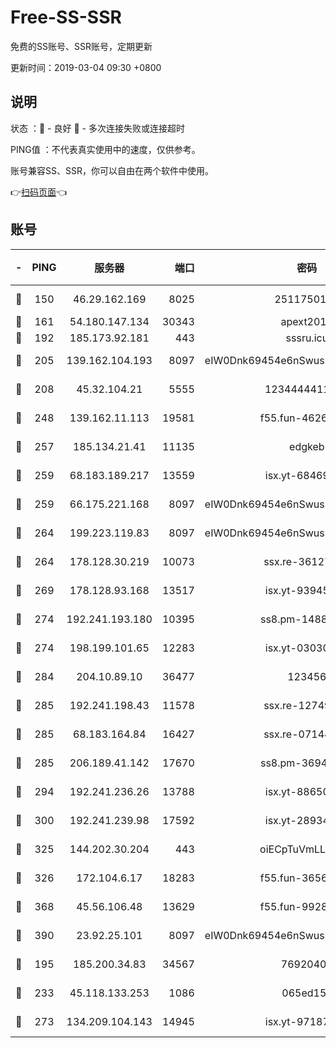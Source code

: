 # Free-SS-SSR

免费的SS账号、SSR账号，定期更新

更新时间：2019-03-04 09:30 +0800

## 说明

状态     ：🙂 - 良好 🙁 - 多次连接失败或连接超时

PING值   ：不代表真实使用中的速度，仅供参考。

账号兼容SS、SSR，你可以自由在两个软件中使用。

👉[扫码页面](https://liesauer.github.io/free-ss-ssr.github.io/)👈

## 账号

|-|PING|服务器|端口|密码|加密方式|区域|
|:----:|:----:|:-----:|-----:|:----:|:----:|:----:|
|🙂|150|46.29.162.169|8025|2511750146|aes-256-cfb|RU|
|🙂|161|54.180.147.134|30343|apext2019|chacha20|KR|
|🙂|192|185.173.92.181|443|sssru.icu|rc4-md5|RU|
|🙂|205|139.162.104.193|8097|eIW0Dnk69454e6nSwuspv9DmS201tQ0D|aes-256-cfb|JP|
|🙂|208|45.32.104.21|5555|1234444411111|aes-256-cfb|SG|
|🙂|248|139.162.11.113|19581|f55.fun-46262690|aes-256-cfb|SG|
|🙂|257|185.134.21.41|11135|edgkeb|aes-256-cfb|GB|
|🙂|259|68.183.189.217|13559|isx.yt-68469421|aes-256-cfb|SG|
|🙂|259|66.175.221.168|8097|eIW0Dnk69454e6nSwuspv9DmS201tQ0D|aes-256-cfb|US|
|🙂|264|199.223.119.83|8097|eIW0Dnk69454e6nSwuspv9DmS201tQ0D|aes-256-cfb|US|
|🙂|264|178.128.30.219|10073|ssx.re-36127052|aes-256-cfb|SG|
|🙂|269|178.128.93.168|13517|isx.yt-93945310|aes-256-cfb|SG|
|🙂|274|192.241.193.180|10395|ss8.pm-14887083|aes-256-cfb|US|
|🙂|274|198.199.101.65|12283|isx.yt-03030510|aes-256-cfb|US|
|🙂|284|204.10.89.10|36477|123456|aes-256-cfb|US|
|🙂|285|192.241.198.43|11578|ssx.re-12749222|aes-256-cfb|US|
|🙂|285|68.183.164.84|16427|ssx.re-07144593|aes-256-cfb|US|
|🙂|285|206.189.41.142|17670|ss8.pm-36944551|aes-256-cfb|SG|
|🙂|294|192.241.236.26|13788|isx.yt-88650870|aes-256-cfb|US|
|🙂|300|192.241.239.98|17592|isx.yt-28934471|aes-256-cfb|US|
|🙂|325|144.202.30.204|443|oiECpTuVmLLxk4Ts|aes-256-cfb|US|
|🙂|326|172.104.6.17|18283|f55.fun-36565083|aes-256-cfb|US|
|🙂|368|45.56.106.48|13629|f55.fun-99286814|aes-256-cfb|US|
|🙂|390|23.92.25.101|8097|eIW0Dnk69454e6nSwuspv9DmS201tQ0D|aes-256-cfb|US|
|🙂|195|185.200.34.83|34567|76920400|aes-256-cfb|US|
|🙂|233|45.118.133.253|1086|065ed15a|aes-256-cfb|SG|
|🙂|273|134.209.104.143|14945|isx.yt-97187184|aes-256-cfb|SG|
